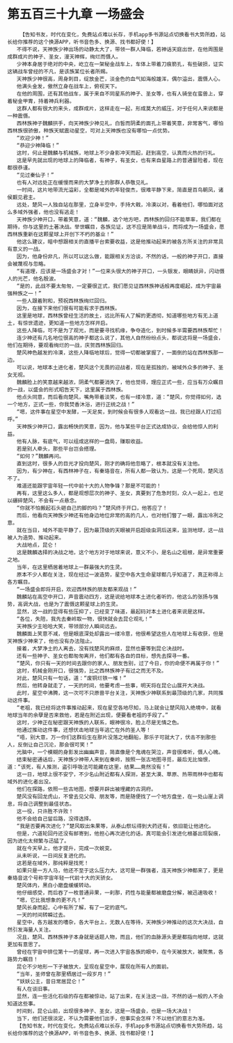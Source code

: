 # 第五百三十九章 一场盛会
        【告知书友，时代在变化，免费站点难以长存，手机app多书源站点切换看书大势所趋，站长给你推荐的这个换源APP，听书音色多、换源、找书都好使！】
       不得不说，天神族少神出场的动静太大了，带领一群人降临，若神话天庭出世，在他周围是成群成片的神子、圣女，漫天神辉，绚烂而慑人。
       少神本身居于绝对的中央，屹立在一架秘金战车上，车体上带着刀痕箭孔，有些破损，证实这辆战车曾经的不凡，是该族某位长者所赐。
       天神族少神很高，周身刺目，绽放金芒，淡金色的血气如海般雄浑，偶尔溢出，震慑人心。
       他满头金发，傲然立身在战车上，俯视天下。
       在他的周围，还有其他战车，属于来自不同星系的神子、圣女等，也有人骑坐在蛮兽上，穿着秘金甲胄，持着神兵利器。
       这群人都有很大的来头，成群成片，这样走在一起，形成莫大的威压，对于任何人来说都是一种震慑。
       西林族神子魏麟拱手，向天神族少神见礼，白皙而阴柔的面孔上带着笑意，非常客气，哪怕西林族很骄傲，种族天赋震动星空，可对上天神族也没有哪怕一点优势。
       “欢迎少神！”
       “恭迎少神降临！”
       这时，何止是魏麟与机械族，地球上不少身影冲天而起，赶到高空，认真而火热的行礼。
       这是早先就出现的地球上的降临者，有神子，有圣女，也有来自星路上的普通冒险者，现在都很恭谨。
       “见过秦仙子！”
       也有人对远处正在缓慢而来的大梦净土的那群人恭敬见礼。
       一时间，这片地带流光溢彩，全都是域外的年轻俊杰，很难平静下来，简直是百鸟朝凤，诸侯觐见君主。
       远处，楚风一人独自站在那里，立身半空中，手持大戟，冷漠以对，看着他们，哪怕面对这么多域外强者，他也没有逃走！
       天神族少神开口，带着笑意，道：“魏麟，选个地方吧，西林族的回归不能草率，我们都在期待，你与这里的土著决战。举世瞩目，各族见证，这不应是简单战斗，而将成为一场盛会，愿西林族重新在这颗星球上开创下不朽的基业！”
       他这么建议，暗中想跟相关的直播平台索要收益，这是他推动起来的被各方所关注的非常具有意义的一战。
       因为，他身份非凡，所以可以这么做，能跟相关方洽谈，不然的话，一般的神子开口，直接会被蔑视与忽略。
       “有道理，应该是一场盛会才对！”一位来头很大的神子开口，一头银发，眼睛妖异，闪动慑人的光芒，他名殷波。
       “是的，此战不要太匆匆，一定要很正式，我们愿见证西林族神话般再度崛起，成为宇宙最强种族之一！”
       一些人跟着附和，预祝西林族绚烂回归。
       因为，在接下来他们很有可能有求于西林族。
       这里是地球，西林族曾经生活的故土，远比所有人了解的更透彻，知道哪些地方有无上道土，有惊世遗迹，更知道一些地方怎样开启。
       这些人降临，可不是为了观光，而是要寻找机缘，争夺造化，到时候多半需要西林族帮忙！
       连少神还有几名地位很高的神子都这么说了，其他人自然纷纷点头，都说这将是一场盛会，他们在期待，要观看绚烂的一战，庆贺西林族回归。
       楚风神色越发的冷漠，这些人降临地球后，觉得一切都被掌握了，一面倒的站在西林族那一边。
       可以说，地球本土进化者，楚风这个无畏的迎战者，现在是孤独的，被域外众多的神子、圣女无视。
       魏麟脸上的笑意越来越浓，阴柔气都要消失了，他也觉得，理应正式一些，应当有万众瞩目的一战，以盛会的形式昭告天下，这里属于西林族。
       他点头同意，而后看向楚风，嘴角带着淡笑，也有一缕冷意，道：“楚风，你觉得如何，选一个地方，正式一些，你我焚香沐浴，进行正统之战！”
       “嗯，这件事在星空中发酵，一天足矣，到时候会有很多人观看这一战，我已经跟人打过招呼。”
       天神族少神开口，露出畅快的笑意，因为，他与某些平台正式达成协议，会给他惊人的利益。
       他有人脉，有底气，可以组成这样的一盘局，赚取收益。
       若是别人牵头，那些平台岂会搭理。
       “如何？”魏麟再问。
       直到这时，很多人的目光才投向楚风，刚才的确将他忽略了，根本就没有关注他。
       因为，有少神在，有西林神子在，有秦珞音在，所有人都一致认为，这是一个死局，楚风活不了。
       难道还能跟宇宙年轻一代中前十大的人物争锋？那是不可能的！
       再有，这里这么多人，都是观想层次的神子、圣女，真要到了危急时刻，众人一起上，也足以碾碎楚风，不会有一点悬念。
       “你就不怕搬起石头砸自己的脚的吗？”楚风终于开口，他答应了！
       而后，他看向天神族少神还有他身边地位非常的高的几人，也对他们瞥了一眼，露出冷冽之意。
       就在当日，域外不能平静了，因为最顶级的天眼被开启超级虫洞后送来，监测地球，这一战被人为造势、推动起来。
       大战地点，昆仑！
       这是魏麟选择的决战之地，这个地方对于地球来说，意义不小，是名山之祖根，是异常重要之地。
       当年，在这里栖居着地球上一群最强大的生灵。
       原本不少人都在关注，现在经过一波造势，星空中各大生命星球都几乎知道了，真正称得上各方瞩目。
       “一场盛会即将开启，欢迎西林族的朋友都来观战！”
       魏麟站在高空中开口，声音震动四方，这是说给地球本土进化者听的，他这么的张扬与强势，高调大战，也是为了震慑这颗星球上的生灵。
       显然，这一战的显得有些压抑了，已经变了味道，最起码对本土进化者来说是这样。
       “各位，失陪，我先去秦岭取一物，很快就会去昆仑观礼！”
       天神族少主哈哈大笑，带领部分人瞬间远去。
       魏麟面上笑意不减，但是眼底深处却露出一缕冷意，他很希望这些人在地球上有收获，但是天神族少神来了，他也没有办法阻止。
       接着，大梦净土的人离去，没有找楚风的麻烦，显然也要等到昆仑决战时。
       还有一些神子、圣女也都匆匆离开，他们都有各自的目标，想先去探寻一番。
       “楚风，你只有一天的时间去跟你的家人、朋友告别，过了今日，你的命便不再属于你！”
       这时，机械金刚开口，很强势，比之西林族神子有过之而无不及。
       对此，楚风只有一句话，道：“废铜烂铁一堆！”
       然后，他转身就走了，一天的时间，他要考虑一些事，明天将在昆仑山展开大决战。
       此时，星空中沸腾，这一次可不只原兽平台关注，天神族少神联系到最顶级的几家，共同推动这件事。
       “老祖，我已经将这件事推动起来，现在星空各地尽知，马上就会让楚风陷入绝境中，就看地球当年的余孽是否来救他，若是在附近出现，便要看老祖的手段了。”
       这时，少神正在秘密跟天神族的人联系，眼神很冷，脸上尽是无情之色。
       他通过推动这件事，还想伏击地球当年逃亡在外的圣人等！
       “唔，别大意，万一你们这群后生在那片没落之地翻船，那乐子可就大了，伏击不到那些人，反倒让自己沉沦，那会很可笑！”
       光脑中，一个模糊的身影发出幽幽声音，简直像是个鬼魂在哭泣，声音很难听，慑人心魄。
       结束秘密通话后，天神族少神带人来到在秦岭，按照一张古地图寻觅，最后无比恼恨，道：“该死，有人推测，盗引呼吸法可能藏在这里，结果……竟然没有！”
       这一日，地球上很不安宁，不少名山附近都有人探测，甚至大漠、草原、热带雨林中也都有域外的进化者出没。
       他们在探路，依照一些古地图，想要开辟出被埋藏的古洞府。
       楚风没有回龙虎山，不曾去见父母、朋友等，而是随便找了一个地方盘坐，在一处山崖上调息，将自己调整到最佳状态。
       这一役，只许胜不许败！
       他不会给自己留后路，没得选择。
       “我是否要再次进化？”楚风取出朱果等，从泰山祭坛得到大药还有，依旧能让他进化。
       但是，六道轮回丹还没有邮寄到，他担心再次进化的话，真可能会引发进化根基出现裂痕，因为进化太频繁与迅猛了。
       就在今天早上，他才提升，完成一次蜕变。
       从未听说，一日间反复进化的。
       这若是在域外，那纯粹是找死！
       如果只是一方人马，他还不至于这么压力大，这可是一群强者，连天神族少神都来了，更是秦珞音这个号称宇宙年轻一代前十大的天骄女。
       楚风体内，黑白小磨盘缓缓转动。
       他仔细感受，而后吞了一枚普通异果，一刹那，药性与能量都被磨盘分解，被迅速吸收！
       “嗯，它比我想象的更不凡！”
       楚风长身而起，心中有所了解，有了一定的底气。
       一天的时间转瞬过去。
       星空中，各方越发的嘈杂，各大平台上，无数人在等待，天神族少神推动的这次大决战，自然引发海量人关注。
       况且，楚风、西林族神子本身就是话题人物，而且，他们的血脉源头更是都指向地球，这就更加有意思了。
       曾经在宇宙中排位第十一的星球，再一次进入宇宙各族的眼中，在今天被放大，被聚焦，各路势力瞩目！
       昆仑不少地形一下子被放大，呈现在星空中，展现在所有人的面前。
       “当年，圣师曾在那里栖居过一段岁月！”
       “妖妖公主，昔日常居昆仑！”
       有人在谈旧事。
       显然，连一些活化石级的存在都被惊动，站了出来，在关注这一战，不然的话一般的人不会知道这些事。
       时间到，昆仑山前，出现很多神子、圣女，这是一场盛会，也是一场大决战！
       当下，他们还很淡定，不认为需要他们出手，但事实会怎样？不以他们的意志为准。
       【告知书友，时代在变化，免费站点难以长存，手机app多书源站点切换看书大势所趋，站长给你推荐的这个换源APP，听书音色多、换源、找书都好使！】
